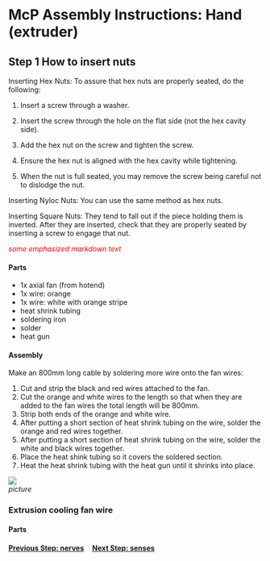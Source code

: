# McP Assembly Instructions: Hand (extruder)


## Step 1 How to insert nuts

Inserting Hex Nuts: To assure that hex nuts are properly seated, do the following:

1.   Insert a screw through a washer.

 1.   Insert the screw through the hole on the flat side (not the hex cavity side).

   1. Add the hex nut on the screw and tighten the screw.

   1. Ensure the hex nut is aligned with the hex cavity while tightening.

1.    When the nut is full seated, you may remove the screw being careful not to dislodge the nut.

Inserting Nyloc Nuts: You can use the same method as hex nuts.

Inserting Square Nuts: They tend to fall out if the piece holding them is inverted. After they are inserted, check that they are properly seated by inserting a screw to engage that nut.

<span style="color:red"> *some emphasized markdown text*</span>

#### Parts  

* 1x axial fan (from hotend)
* 1x wire: orange 
* 1x wire: white with orange stripe
* heat shrink tubing
* soldering iron
* solder 
* heat gun

#### Assembly
Make an 800mm long cable by soldering more wire onto the fan wires:

1. Cut and strip the black and red wires attached to the fan.
1. Cut the orange and white wires to the length so that when they are added to the fan wires the total length will be 800mm.
1. Strip both ends of the orange and white wire.
1. After putting a short section of heat shrink tubing on the wire, solder the orange and red wires together.
1. After putting a short section of heat shrink tubing on the wire, solder the white and black wires together.
1. Place the heat shink tubing so it covers the soldered section. 
1. Heat the heat shrink tubing with the heat gun until it shrinks into place.

![](img/NX1.jpg)\
*picture* 

### Extrusion cooling fan wire

#### Parts  


#### [Previous Step: nerves](nerves.md) &nbsp;&nbsp;&nbsp; [Next Step: senses](senses.md)